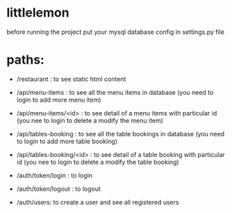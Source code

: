 # littlelemon

before running the project put your mysql database config in settings.py file 

# paths:

- /restaurant : to see static html content

- /api/menu-items : to see all the menu items in database (you need to login to add more menu item)

- /api/menu-items/\<id\> : to see detail of a menu items with particular id (you nee to login to delete a modify the menu item)

- /api/tables-booking : to see all the table bookings in database (you need to login to add more table booking)

- /api/tables-booking/\<id\> : to see detail of a table booking with particular id (you nee to login to delete a modify the table booking)

- /auth/token/login : to login

- /auth/token/logout : to logout

- /auth/users: to create a user and see all registered users

